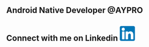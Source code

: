 ## Android Native Developer   @AYPRO

## Connect with me on Linkedin    [<img src='linkedin.png' alt='linkedin' height='40'>](https://www.linkedin.com/in/tuna-%C3%BCnsal-183679167)
